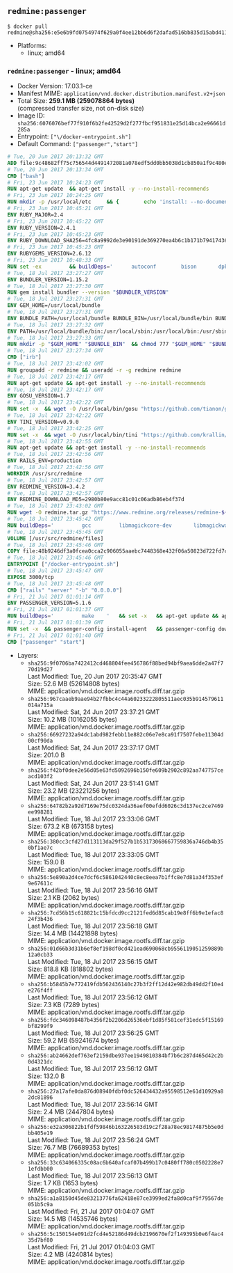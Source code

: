 ## `redmine:passenger`

```console
$ docker pull redmine@sha256:e5e6b9fd0754974f629a0f4ee12bb6d6f2dafad516bb835d15abd41154e08f1e
```

-	Platforms:
	-	linux; amd64

### `redmine:passenger` - linux; amd64

-	Docker Version: 17.03.1-ce
-	Manifest MIME: `application/vnd.docker.distribution.manifest.v2+json`
-	Total Size: **259.1 MB (259078864 bytes)**  
	(compressed transfer size, not on-disk size)
-	Image ID: `sha256:6076076bef77f910f6b2fe42529d2f277fbcf951831e25d14bca2e96661d285a`
-	Entrypoint: `["\/docker-entrypoint.sh"]`
-	Default Command: `["passenger","start"]`

```dockerfile
# Tue, 20 Jun 2017 20:13:32 GMT
ADD file:9c48682ff75c756544d4491472081a078edf5dd0bb5038d1cb850a1f9c480e3e in / 
# Tue, 20 Jun 2017 20:13:34 GMT
CMD ["bash"]
# Fri, 23 Jun 2017 10:24:23 GMT
RUN apt-get update 	&& apt-get install -y --no-install-recommends 		bzip2 		ca-certificates 		libffi-dev 		libgdbm3 		libssl-dev 		libyaml-dev 		procps 		zlib1g-dev 	&& rm -rf /var/lib/apt/lists/*
# Fri, 23 Jun 2017 10:24:25 GMT
RUN mkdir -p /usr/local/etc 	&& { 		echo 'install: --no-document'; 		echo 'update: --no-document'; 	} >> /usr/local/etc/gemrc
# Fri, 23 Jun 2017 10:45:21 GMT
ENV RUBY_MAJOR=2.4
# Fri, 23 Jun 2017 10:45:22 GMT
ENV RUBY_VERSION=2.4.1
# Fri, 23 Jun 2017 10:45:23 GMT
ENV RUBY_DOWNLOAD_SHA256=4fc8a9992de3e90191de369270ea4b6c1b171b7941743614cc50822ddc1fe654
# Fri, 23 Jun 2017 10:45:23 GMT
ENV RUBYGEMS_VERSION=2.6.12
# Fri, 23 Jun 2017 10:48:33 GMT
RUN set -ex 		&& buildDeps=' 		autoconf 		bison 		dpkg-dev 		gcc 		libbz2-dev 		libgdbm-dev 		libglib2.0-dev 		libncurses-dev 		libreadline-dev 		libxml2-dev 		libxslt-dev 		make 		ruby 		wget 		xz-utils 	' 	&& apt-get update 	&& apt-get install -y --no-install-recommends $buildDeps 	&& rm -rf /var/lib/apt/lists/* 		&& wget -O ruby.tar.xz "https://cache.ruby-lang.org/pub/ruby/${RUBY_MAJOR%-rc}/ruby-$RUBY_VERSION.tar.xz" 	&& echo "$RUBY_DOWNLOAD_SHA256 *ruby.tar.xz" | sha256sum -c - 		&& mkdir -p /usr/src/ruby 	&& tar -xJf ruby.tar.xz -C /usr/src/ruby --strip-components=1 	&& rm ruby.tar.xz 		&& cd /usr/src/ruby 		&& { 		echo '#define ENABLE_PATH_CHECK 0'; 		echo; 		cat file.c; 	} > file.c.new 	&& mv file.c.new file.c 		&& autoconf 	&& gnuArch="$(dpkg-architecture --query DEB_BUILD_GNU_TYPE)" 	&& ./configure 		--build="$gnuArch" 		--disable-install-doc 		--enable-shared 	&& make -j "$(nproc)" 	&& make install 		&& apt-get purge -y --auto-remove $buildDeps 	&& cd / 	&& rm -r /usr/src/ruby 		&& gem update --system "$RUBYGEMS_VERSION"
# Tue, 18 Jul 2017 23:27:27 GMT
ENV BUNDLER_VERSION=1.15.2
# Tue, 18 Jul 2017 23:27:30 GMT
RUN gem install bundler --version "$BUNDLER_VERSION"
# Tue, 18 Jul 2017 23:27:31 GMT
ENV GEM_HOME=/usr/local/bundle
# Tue, 18 Jul 2017 23:27:31 GMT
ENV BUNDLE_PATH=/usr/local/bundle BUNDLE_BIN=/usr/local/bundle/bin BUNDLE_SILENCE_ROOT_WARNING=1 BUNDLE_APP_CONFIG=/usr/local/bundle
# Tue, 18 Jul 2017 23:27:32 GMT
ENV PATH=/usr/local/bundle/bin:/usr/local/sbin:/usr/local/bin:/usr/sbin:/usr/bin:/sbin:/bin
# Tue, 18 Jul 2017 23:27:33 GMT
RUN mkdir -p "$GEM_HOME" "$BUNDLE_BIN" 	&& chmod 777 "$GEM_HOME" "$BUNDLE_BIN"
# Tue, 18 Jul 2017 23:27:34 GMT
CMD ["irb"]
# Tue, 18 Jul 2017 23:42:02 GMT
RUN groupadd -r redmine && useradd -r -g redmine redmine
# Tue, 18 Jul 2017 23:42:17 GMT
RUN apt-get update && apt-get install -y --no-install-recommends 		ca-certificates 		wget 	&& rm -rf /var/lib/apt/lists/*
# Tue, 18 Jul 2017 23:42:17 GMT
ENV GOSU_VERSION=1.7
# Tue, 18 Jul 2017 23:42:22 GMT
RUN set -x 	&& wget -O /usr/local/bin/gosu "https://github.com/tianon/gosu/releases/download/$GOSU_VERSION/gosu-$(dpkg --print-architecture)" 	&& wget -O /usr/local/bin/gosu.asc "https://github.com/tianon/gosu/releases/download/$GOSU_VERSION/gosu-$(dpkg --print-architecture).asc" 	&& export GNUPGHOME="$(mktemp -d)" 	&& gpg --keyserver ha.pool.sks-keyservers.net --recv-keys B42F6819007F00F88E364FD4036A9C25BF357DD4 	&& gpg --batch --verify /usr/local/bin/gosu.asc /usr/local/bin/gosu 	&& rm -r "$GNUPGHOME" /usr/local/bin/gosu.asc 	&& chmod +x /usr/local/bin/gosu 	&& gosu nobody true
# Tue, 18 Jul 2017 23:42:22 GMT
ENV TINI_VERSION=v0.9.0
# Tue, 18 Jul 2017 23:42:25 GMT
RUN set -x 	&& wget -O /usr/local/bin/tini "https://github.com/krallin/tini/releases/download/$TINI_VERSION/tini" 	&& wget -O /usr/local/bin/tini.asc "https://github.com/krallin/tini/releases/download/$TINI_VERSION/tini.asc" 	&& export GNUPGHOME="$(mktemp -d)" 	&& gpg --keyserver ha.pool.sks-keyservers.net --recv-keys 6380DC428747F6C393FEACA59A84159D7001A4E5 	&& gpg --batch --verify /usr/local/bin/tini.asc /usr/local/bin/tini 	&& rm -r "$GNUPGHOME" /usr/local/bin/tini.asc 	&& chmod +x /usr/local/bin/tini 	&& tini -h
# Tue, 18 Jul 2017 23:42:55 GMT
RUN apt-get update && apt-get install -y --no-install-recommends 		imagemagick 		libmysqlclient18 		libpq5 		libsqlite3-0 				bzr 		git 		mercurial 		openssh-client 		subversion 	&& rm -rf /var/lib/apt/lists/*
# Tue, 18 Jul 2017 23:42:56 GMT
ENV RAILS_ENV=production
# Tue, 18 Jul 2017 23:42:56 GMT
WORKDIR /usr/src/redmine
# Tue, 18 Jul 2017 23:42:57 GMT
ENV REDMINE_VERSION=3.4.2
# Tue, 18 Jul 2017 23:42:57 GMT
ENV REDMINE_DOWNLOAD_MD5=2980b80e9acc81c01c06adb86eb4f37d
# Tue, 18 Jul 2017 23:43:02 GMT
RUN wget -O redmine.tar.gz "https://www.redmine.org/releases/redmine-${REDMINE_VERSION}.tar.gz" 	&& echo "$REDMINE_DOWNLOAD_MD5 redmine.tar.gz" | md5sum -c - 	&& tar -xvf redmine.tar.gz --strip-components=1 	&& rm redmine.tar.gz files/delete.me log/delete.me 	&& mkdir -p tmp/pdf public/plugin_assets 	&& chown -R redmine:redmine ./
# Tue, 18 Jul 2017 23:45:42 GMT
RUN buildDeps=' 		gcc 		libmagickcore-dev 		libmagickwand-dev 		libmysqlclient-dev 		libpq-dev 		libsqlite3-dev 		make 		patch 	' 	&& set -ex 	&& apt-get update && apt-get install -y $buildDeps --no-install-recommends 	&& rm -rf /var/lib/apt/lists/* 	&& bundle install --without development test 	&& for adapter in mysql2 postgresql sqlite3; do 		echo "$RAILS_ENV:" > ./config/database.yml; 		echo "  adapter: $adapter" >> ./config/database.yml; 		bundle install --without development test; 		cp Gemfile.lock "Gemfile.lock.${adapter}"; 	done 	&& rm ./config/database.yml 	&& apt-get purge -y --auto-remove $buildDeps
# Tue, 18 Jul 2017 23:45:45 GMT
VOLUME [/usr/src/redmine/files]
# Tue, 18 Jul 2017 23:45:46 GMT
COPY file:48b9246df3a0fcea0cca2c906055aaebc7448368e432f06a50823d722fd7c9ce in / 
# Tue, 18 Jul 2017 23:45:46 GMT
ENTRYPOINT ["/docker-entrypoint.sh"]
# Tue, 18 Jul 2017 23:45:47 GMT
EXPOSE 3000/tcp
# Tue, 18 Jul 2017 23:45:48 GMT
CMD ["rails" "server" "-b" "0.0.0.0"]
# Fri, 21 Jul 2017 01:01:14 GMT
ENV PASSENGER_VERSION=5.1.6
# Fri, 21 Jul 2017 01:01:37 GMT
RUN buildDeps=' 		make 	' 	&& set -x 	&& apt-get update && apt-get install -y --no-install-recommends $buildDeps && rm -rf /var/lib/apt/lists/* 	&& gem install passenger --version "$PASSENGER_VERSION" 	&& apt-get purge -y --auto-remove $buildDeps
# Fri, 21 Jul 2017 01:01:39 GMT
RUN set -x 	&& passenger-config install-agent 	&& passenger-config download-nginx-engine
# Fri, 21 Jul 2017 01:01:40 GMT
CMD ["passenger" "start"]
```

-	Layers:
	-	`sha256:9f0706ba7422412cd468804fee456786f88bed94bf9aea6dde2a47f770d19d27`  
		Last Modified: Tue, 20 Jun 2017 20:35:47 GMT  
		Size: 52.6 MB (52614808 bytes)  
		MIME: application/vnd.docker.image.rootfs.diff.tar.gzip
	-	`sha256:967caaeb9aae94b27fbbc4c44a60233222805511aec035b914579611014a715a`  
		Last Modified: Sat, 24 Jun 2017 23:37:21 GMT  
		Size: 10.2 MB (10162055 bytes)  
		MIME: application/vnd.docker.image.rootfs.diff.tar.gzip
	-	`sha256:66927232a94dc1abd982febb11e882c06e7e8ca91f7507febe11304d00cf90da`  
		Last Modified: Sat, 24 Jun 2017 23:37:17 GMT  
		Size: 201.0 B  
		MIME: application/vnd.docker.image.rootfs.diff.tar.gzip
	-	`sha256:f42bf0dee2e56d05e63fd5092696b150fe609b2902c892aa747757ceacd103f2`  
		Last Modified: Sat, 24 Jun 2017 23:51:41 GMT  
		Size: 23.2 MB (23221256 bytes)  
		MIME: application/vnd.docker.image.rootfs.diff.tar.gzip
	-	`sha256:64782b2a92d7169e75dc0324da36aef00efdd6026c3d137ec2ce7469ee998281`  
		Last Modified: Tue, 18 Jul 2017 23:33:06 GMT  
		Size: 673.2 KB (673158 bytes)  
		MIME: application/vnd.docker.image.rootfs.diff.tar.gzip
	-	`sha256:380cc3cfd27d113113da29f527b1b53173068667759836a746db4b350bf1ae7c`  
		Last Modified: Tue, 18 Jul 2017 23:33:05 GMT  
		Size: 159.0 B  
		MIME: application/vnd.docker.image.rootfs.diff.tar.gzip
	-	`sha256:5e890a2d4ce7dcf6c5861042440c8ec8eea7b1ffc8e7d81a34f353ef9e67611c`  
		Last Modified: Tue, 18 Jul 2017 23:56:16 GMT  
		Size: 2.1 KB (2062 bytes)  
		MIME: application/vnd.docker.image.rootfs.diff.tar.gzip
	-	`sha256:7cd56b15c618821c15bfdcd9cc2121fed6d85cab19e8ff6b9e1efac824f3b436`  
		Last Modified: Tue, 18 Jul 2017 23:56:18 GMT  
		Size: 14.4 MB (14421898 bytes)  
		MIME: application/vnd.docker.image.rootfs.diff.tar.gzip
	-	`sha256:01d66b3d31b6ef8ef198df0cd421ead690068cb9556119051259889b12a0cb33`  
		Last Modified: Tue, 18 Jul 2017 23:56:15 GMT  
		Size: 818.8 KB (818802 bytes)  
		MIME: application/vnd.docker.image.rootfs.diff.tar.gzip
	-	`sha256:b5845b7e772419fdb562436140c27b3f2ff12d42e982db49dd2f10e4e276f4ff`  
		Last Modified: Tue, 18 Jul 2017 23:56:12 GMT  
		Size: 7.3 KB (7289 bytes)  
		MIME: application/vnd.docker.image.rootfs.diff.tar.gzip
	-	`sha256:fdc346098487b4356f2b2206d26536ebf1d85f581cef31edc5f15169bf8299f9`  
		Last Modified: Tue, 18 Jul 2017 23:56:25 GMT  
		Size: 59.2 MB (59241674 bytes)  
		MIME: application/vnd.docker.image.rootfs.diff.tar.gzip
	-	`sha256:ab24662def763ef2159dbe937ee1949810384bf7b6c287d465d42c2b0d4321dc`  
		Last Modified: Tue, 18 Jul 2017 23:56:12 GMT  
		Size: 132.0 B  
		MIME: application/vnd.docker.image.rootfs.diff.tar.gzip
	-	`sha256:27a17afe0da876d08940fdbf0dc526434432a95598512e61d10929a82dc81896`  
		Last Modified: Tue, 18 Jul 2017 23:56:14 GMT  
		Size: 2.4 MB (2447804 bytes)  
		MIME: application/vnd.docker.image.rootfs.diff.tar.gzip
	-	`sha256:e32a306822b1fdf59846b163226583d19c2f28a78ec98174875b5e0dbb405e19`  
		Last Modified: Tue, 18 Jul 2017 23:56:24 GMT  
		Size: 76.7 MB (76689353 bytes)  
		MIME: application/vnd.docker.image.rootfs.diff.tar.gzip
	-	`sha256:33c634066335c08ac6b640afcaf07b499b17c0480ff780c0502228e71efdbb00`  
		Last Modified: Tue, 18 Jul 2017 23:56:13 GMT  
		Size: 1.7 KB (1653 bytes)  
		MIME: application/vnd.docker.image.rootfs.diff.tar.gzip
	-	`sha256:a1a8150d45de83213776fa62418e87ce3999ed2fa8d0caf9f79567de051b5c9a`  
		Last Modified: Fri, 21 Jul 2017 01:04:07 GMT  
		Size: 14.5 MB (14535746 bytes)  
		MIME: application/vnd.docker.image.rootfs.diff.tar.gzip
	-	`sha256:5c150154e091d2fcd4e52186d49dcb2196670ef2f149395b0e6f4ac435d7bf80`  
		Last Modified: Fri, 21 Jul 2017 01:04:03 GMT  
		Size: 4.2 MB (4240814 bytes)  
		MIME: application/vnd.docker.image.rootfs.diff.tar.gzip
